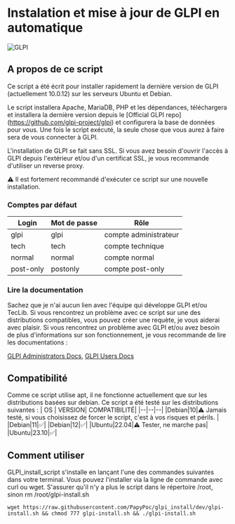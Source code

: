# Instalation et mise à jour de GLPI en automatique
 ![GLPI](https://glpi-project.org/wp-content/uploads/2022/01/hero-img-2.png)
## A propos de ce script

Ce script a été écrit pour installer rapidement la dernière version de GLPI (actuellement 10.0.12) sur les serveurs Ubuntu et Debian.

Le script installera Apache, MariaDB, PHP et les dépendances, téléchargera et installera la dernière version depuis le [Official GLPI repo] (https://github.com/glpi-project/glpi) et configurera la base de données pour vous.
Une fois le script exécuté, la seule chose que vous aurez à faire sera de vous connecter à GLPI.

L'installation de GLPI se fait sans SSL. Si vous avez besoin d'ouvrir l'accès à GLPI depuis l'extérieur et/ou d'un certificat SSL, je vous recommande d'utiliser un reverse proxy.

⚠️ Il est fortement recommandé d'exécuter ce script sur une nouvelle installation.

### Comptes par défaut

| Login | Mot de passe | Rôle |
|--|--|--|
glpi|glpi|compte administrateur
tech|tech|compte technique
normal|normal|compte normal
post-only|postonly|compte post-only

### Lire la documentation
Sachez que je n'ai aucun lien avec l'équipe qui développe GLPI et/ou TecLib.
Si vous rencontrez un problème avec ce script sur une des distributions compatibles, vous pouvez créer une requète, je vous aiderai avec plaisir.
Si vous rencontrez un problème avec GLPI et/ou avez besoin de plus d'informations sur son fonctionnement, je vous recommande de lire les documentations :

[GLPI Administrators Docs](https://glpi-install.readthedocs.io/),   [GLPI Users Docs](https://glpi-user-documentation.readthedocs.io/)

## Compatibilité
Comme ce script utilise apt, il ne fonctionne actuellement que sur les distributions basées sur debian.
Ce script a été testé sur les distributions suivantes :
| OS | VERSION| COMPATIBILITÉ|
|--|--|--|
|Debian|10|⚠️ Jamais testé, si vous choisissez de forcer le script, c'est à vos risques et périls. |
|Debian|11|✅|
|Debian|12|✅|
|Ubuntu|22.04|⚠️ Tester, ne marche pas|
|Ubuntu|23.10|✅|


## Comment utiliser
GLPI_install_script s'installe en lançant l'une des commandes suivantes dans votre terminal. Vous pouvez l'installer via la ligne de commande avec curl ou wget.
S'assurer qu'il n'y a plus le script dans le répertoire /root, sinon rm /root/glpi-install.sh

    wget https://raw.githubusercontent.com/PapyPoc/glpi_install/dev/glpi-install.sh && chmod 777 glpi-install.sh && ./glpi-install.sh
